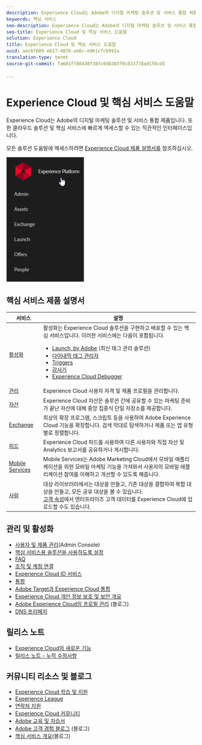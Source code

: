 ```yaml
---
description: Experience Cloud는 Adobe의 디지털 마케팅 솔루션 및 서비스 통합 제품입니다. 또한 클라우드 솔루션 및 핵심 서비스에 빠르게 액세스할 수 있는 직관적인 인터페이스입니다.
keywords: 핵심 서비스
seo-description: Experience Cloud는 Adobe의 디지털 마케팅 솔루션 및 서비스 통합 제품입니다. 또한 클라우드 솔루션 및 핵심 서비스에 빠르게 액세스할 수 있는 직관적인 인터페이스입니다.
seo-title: Experience Cloud 및 핵심 서비스 도움말
solution: Experience Cloud
title: Experience Cloud 및 핵심 서비스 도움말
uuid: aec6f689-e617-4876-ae6c-e961cfcb991a
translation-type: tm+mt
source-git-commit: fa601ff80430f38fc0d8303f9c833778ad1f8cd5

---
```



# Experience Cloud 및 핵심 서비스 도움말

Experience Cloud는 Adobe의 디지털 마케팅 솔루션 및 서비스 통합 제품입니다. 또한 클라우드 솔루션 및 핵심 서비스에 빠르게 액세스할 수 있는 직관적인 인터페이스입니다.

모든 솔루션 도움말에 액세스하려면 [Experience Cloud 제품 설명서를](landing/experience-cloud-home.md) 참조하십시오.

![](assets/experience-cloud-core-services.png)

## 핵심 서비스 제품 설명서

| 서비스 | 설명 |
|--- |--- |
| [활성화](activation/activation.md) | 활성화는 Experience Cloud 솔루션을 구현하고 배포할 수 있는 핵심 서비스입니다. 이러한 서비스에는 다음이 포함됩니다.<ul><li>[Launch, by Adobe](https://docs.adobelaunch.com/) (최신 태그 관리 솔루션)</li><li>[다이내믹 태그 관리자](https://marketing.adobe.com/resources/help/en_US/dtm/)</li><li>[Triggers](activation/triggers.md)</li><li>[감사기](https://marketing.adobe.com/resources/help/en_US/auditor/)</li><li>[Experience Cloud Debugger](https://marketing.adobe.com/resources/help/en_US/experience-cloud-debugger/)</li></ul> |
| [관리](admin-getting-started/admin-getting-started.md) | Experience Cloud 사용자 자격 및 제품 프로필을 관리합니다. |
| [자산](experience-cloud-assets/experience-cloud-assets.md) | Experience Cloud 자산은 솔루션 간에 공유할 수 있는 마케팅 준비가 끝난 자산에 대해 중앙 집중식 단일 저장소를 제공합니다. |
| [Exchange](https://experiencecloud.adobeexchange.com/) | 최상의 확장 프로그램, 스크립트 등을 사용하여 Adobe Experience Cloud 기능을 확장합니다. 검색 막대로 탐색하거나 제품 또는 앱 유형별로 정렬합니다. |
| [피드](feed.md) | Experience Cloud 피드를 사용하여 다른 사용자와 직접 자산 및 Analytics 보고서를 공유하거나 게시합니다. |
| [Mobile Services](https://marketing.adobe.com/resources/help/en_US/mobile/) | Mobile Services는 Adobe Marketing Cloud에서 모바일 애플리케이션을 위한 모바일 마케팅 기능을 가져와서 사용자의 모바일 애플리케이션 참여를 이해하고 개선할 수 있도록 해줍니다. |
| [사람](audience-library/audience-library.md) | 대상 라이브러리에서는 대상을 만들고, 기존 대상을 결합하여 복합 대상을 만들고, 모든 공유 대상을 볼 수 있습니다.<br>[고객 속성](attributes/attributes.md)에서 엔터프라이즈 고객 데이터를 Experience Cloud에 업로드할 수도 있습니다. |

## 관리 및 활성화

* [사용자 및 제품 관리](admin-getting-started/admin-getting-started.md)(Admin Console)
* [핵심 서비스용 솔루션을 사용하도록 설정](core-services/core-services.md)
* [FAQ](admin-getting-started/admin-getting-started.md)
* [조직 및 계정 연결](admin-getting-started/organizations.md)
* [Experience Cloud ID 서비스](https://marketing.adobe.com/resources/help/en_US/mcvid/)
* [통합](marketing-cloud-integrations.md)
* [Adobe Target과 Experience Cloud 통합](https://marketing.adobe.com/resources/help/en_US/target/a4t/c_integrating_target_with_mac.html)
* [Experience Cloud 개인 정보 보호 및 보안 개요](assets/Adobe-Marketing-Cloud-Privacy-and-Security-Overview.pdf)
* [Adobe Experience Cloud의 프로필 관리](https://theblog.adobe.com/profile-management-adobe-marketing-cloud-comes-together/) (블로그)
* [DNS 프리페치](admin-getting-started/admin-getting-started.md#concept_6BC8C6856E3644F8956D7AD0A96383B7)

## 릴리스 노트

* [Experience Cloud의 새로운 기능](marketing-cloud-interface/marketing-cloud-interface.md#concept_9A4370BD59744928BDC9F87E978798B3)
* [릴리스 노트 - 누적 수정사항](marketing-cloud-interface/release-notes.md#concept_F5C9FF69A5B44395BB5FA0552F4E9175)

## 커뮤니티 리소스 및 블로그

* [Experience Cloud 학습 및 지원](https://helpx.adobe.com/support/experience-cloud.html)
* [Experience League](https://landing.adobe.com/experience-league/)
* [연락처 지원](https://helpx.adobe.com/contact/enterprise-support.ec.html)
* [Experience Cloud 커뮤니티](https://forums.adobe.com/community/experience-cloud)
* [Adobe 교육 및 자습서](https://helpx.adobe.com/learning.html?promoid=KAUDK)
* [Adobe 고객 경험 블로그](https://theblog.adobe.com/customer-experience/) (블로그)
* [핵심 서비스 개요](https://theblog.adobe.com/part-2-capturing-leveraging-consumer-behavior-adobe-marketing-cloud/)(블로그)
